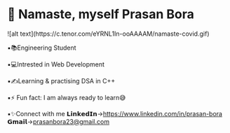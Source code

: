    <h1>🙏 Namaste, myself Prasan Bora  </h1>                      ![alt text](https://c.tenor.com/eYRNL1In-ooAAAAM/namaste-covid.gif)

▪📚Engineering Student 

▪💻Intrested in Web Development

▪✍Learning & practising DSA in C++

▪⚡ Fun fact: I am always ready to learn😅

▪✨Connect with me 𝗟𝗶𝗻𝗸𝗲𝗱𝗜𝗻->https://www.linkedin.com/in/prasan-bora 
                    𝗚𝗺𝗮𝗶𝗹->prasanbora23@gmail.com
                    
                    



